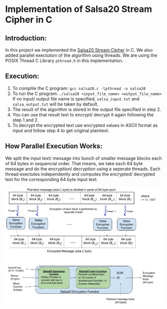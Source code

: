 # Implementation of Salsa20 Stream Cipher in C

## Introduction: 
In this project we implemented the [Salsa20 Stream Cipher](https://www.ecrypt.eu.org/stream/e2-salsa20.html) in C. We also added parallel exectution of the algorithm using threads. We are using the POSIX Thread C Library `pthread.h` in this implementation.

## Execution:
1. To complile the C program: `gcc salsa20.c -lpthread -o salsa20`
2. To run the C program: `./salsa20 <input_file_name> <output_file_name>`
If no input/ output file name is specified, `salsa_input.txt` and `salsa_output.txt` will be taken by default.
3. The result of the algorithm is stored in the output file specified in step 2.
4. You can use that result text to encrypt/ decrypt it again following the step 1 and 2.
5. To decrypt the encrypted text use encrypted values in ASCII format as input and follow step 4 to get original plaintext.

## How Parallel Execution Works:
We split the input text/ message into bunch of smaller message blocks each of 64 bytes in sequencial order. That means, we take each 64 byte message and do the encryption/ decryption using a seperate threads. Each thread exectutes independently and computes the encrypted/ decrypted text for the corresponding 64 byte input text.

![Salsa20 Block Diagram](salsa20_block_diagram.jpg)